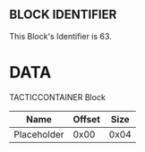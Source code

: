 ## BLOCK IDENTIFIER
This Block's Identifier is 63.
# DATA
TACTICCONTAINER Block

| Name | Offset | Size |
|--------|---------|------
| Placeholder | 0x00 | 0x04 |
